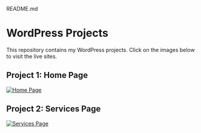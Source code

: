 README.md
# WordPress Projects
This repository contains my WordPress projects. Click on the images below to visit the live sites.
## Project 1: Home Page
[![Home Page](https://raw.githubusercontent.com/Ishant2608/Wordpress-Project/main/images/homepage.jpg)](https://yourwebsite.com)

## Project 2: Services Page
[![Services Page](https://raw.githubusercontent.com/Ishant2608/Wordpress-Project/main/images/services.jpg)](https://yourwebsite.com/services)
